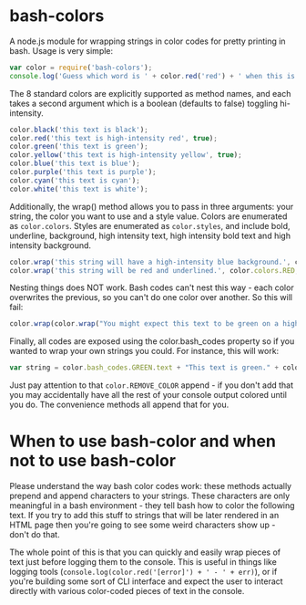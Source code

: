 bash-colors
============

A node.js module for wrapping strings in color codes for pretty printing in bash. Usage is very simple:

```js
var color = require('bash-colors');
console.log('Guess which word is ' + color.red('red') + ' when this is run?');
```

The 8 standard colors are explicitly supported as method names, and each takes a second argument which is a boolean (defaults to false) toggling hi-intensity.

```js
color.black('this text is black');
color.red('this text is high-intensity red', true);
color.green('this text is green');
color.yellow('this text is high-intensity yellow', true);
color.blue('this text is blue');
color.purple('this text is purple');
color.cyan('this text is cyan');
color.white('this text is white');
```

Additionally, the wrap() method allows you to pass in three arguments: your string, the color you want to use and a style value. Colors are enumerated as `color.colors`. Styles are enumerated as `color.styles`, and include bold, underline, background, high intensity text, high intensity bold text and high intensity background.

```js
color.wrap('this string will have a high-intensity blue background.', color.colors.BLUE, color.styles.hi_background);
color.wrap('this string will be red and underlined.', color.colors.RED, color.styles.underline);
```

Nesting things does NOT work. Bash codes can't nest this way - each color overwrites the previous, so you can't do one color over another. So this will fail:

```js
color.wrap(color.wrap("You might expect this text to be green on a high-intensity yellow background, but you'd be wrong.", color.colors.GREEN), color.colors.YELLOW, color.styles.hi_background);
```

Finally, all codes are exposed using the color.bash_codes property so if you wanted to wrap your own strings you could. For instance, this will work:
```js
var string = color.bash_codes.GREEN.text + "This text is green." + color.REMOVE_COLOR;
```
Just pay attention to that `color.REMOVE_COLOR` append - if you don't add that you may accidentally have all the rest of your console output colored until you do. The convenience methods all append that for you.

When to use bash-color and when not to use bash-color
===
Please understand the way bash color codes work: these methods actually prepend and append characters to your strings. These characters are only meaningful in a bash environment - they tell bash how to color the following text. If you try to add this stuff to strings that will be later rendered in an HTML page then you're going to see some weird characters show up - don't do that. 

The whole point of this is that you can quickly and easily wrap pieces of text just before logging them to the console. This is useful in things like logging tools (`console.log(color.red('[error]') + ' - ' + err)`), or if you're building some sort of CLI interface and expect the user to interact directly with various color-coded pieces of text in the console.